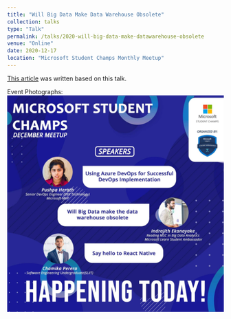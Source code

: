 ```yaml
---
title: "Will Big Data Make Data Warehouse Obsolete"
collection: talks
type: "Talk"
permalink: /talks/2020-will-big-data-make-datawarehouse-obsolete
venue: "Online"
date: 2020-12-17
location: "Microsoft Student Champs Monthly Meetup"
---
```


[This article](https://faun.pub/will-big-data-make-the-data-warehouse-obsolete-90f0c45b14e8) was written based on this talk.

Event Photographs:<img src="../images/2020-will-big-data-make-datawarehouse-obsolete.jpg" alt="will-big-data-make-datawarehouse-obsolete-flyer">
